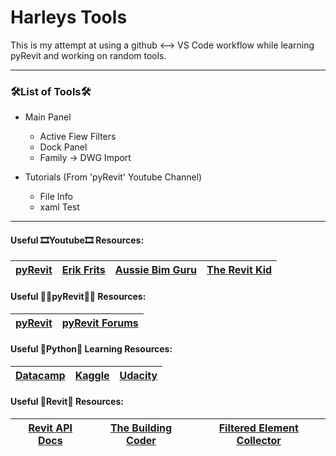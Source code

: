 # Harleys Tools
 This is my attempt at using a github <--> VS Code workflow while learning pyRevit and working on random tools.

---
### 🛠️List of Tools🛠️

- Main Panel
    - Active Fiew Filters
    - Dock Panel
    - Family -> DWG Import

- Tutorials (From 'pyRevit' Youtube Channel)
    - File Info
    - xaml Test

---
#### Useful 🎞️Youtube🎞️ Resources:

|[pyRevit](https://www.youtube.com/c/pyRevit)|[Erik Frits](https://www.youtube.com/c/ErikFrits)|[Aussie Bim Guru](https://www.youtube.com/c/AussieBIMGuru)|[The Revit Kid](https://www.youtube.com/c/TheRevitKid)|
|---|---|---|---|


#### Useful 🐍🔩pyRevit🐍🔩 Resources:

|[pyRevit](https://www.notion.so/pyrevitlabs/pyRevit-bd907d6292ed4ce997c46e84b6ef67a0)|[pyRevit Forums](https://discourse.pyrevitlabs.io)|
|---|---|

#### Useful 🐍Python🐍 Learning Resources:

|[Datacamp](https://app.datacamp.com/learn)|[Kaggle](https://www.kaggle.com/learn/python)|[Udacity](https://learn.udacity.com)|
|---|---|---|

#### Useful 🔩Revit🔩 Resources:

|[Revit API Docs](https://www.revitapidocs.com)|[The Building Coder](https://thebuildingcoder.typepad.com)|[Filtered Element Collector](https://danimosite.wordpress.com/2017/04/16/filteredelementcollector-and-how-to-use-it-in-python-for-dynamo/)|
|---|---|---|
